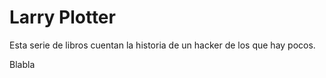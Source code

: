 # Larry Plotter

Esta serie de libros cuentan la historia de un hacker de los que hay pocos.

Blabla